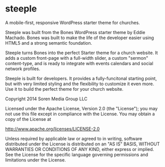 steeple
=======

A mobile-first, responsive WordPress starter theme for churches.

Steeple was built from the Bones WordPress starter theme by Eddie Machado. Bones was built to make the life of the developer easier using HTML5 and a strong semantic foundation.

Steeple turns Bones into the perfect Starter theme for a church website. It adds a custom front-page with a full-width slider, a custom "sermon" content-type, and is ready to integrate with events calendars and social network profiles.

Steeple is built for developers. It provides a fully-funcitonal starting point, but with very limited styling and the flexibility to customize it even more. Use it to build the perfect theme for your church website.

Copyright 2014 Soren Media Group LLC

Licensed under the Apache License, Version 2.0 (the "License");
you may not use this file except in compliance with the License.
You may obtain a copy of the License at

http://www.apache.org/licenses/LICENSE-2.0

Unless required by applicable law or agreed to in writing, software
distributed under the License is distributed on an "AS IS" BASIS,
WITHOUT WARRANTIES OR CONDITIONS OF ANY KIND, either express or implied.
See the License for the specific language governing permissions and
limitations under the License.
